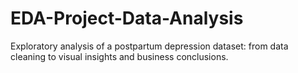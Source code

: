 # EDA-Project-Data-Analysis
Exploratory analysis of a postpartum depression dataset: from data cleaning to visual insights and business conclusions.
